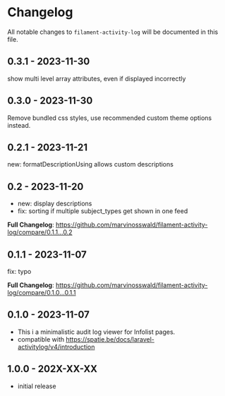 # Changelog

All notable changes to `filament-activity-log` will be documented in this file.

## 0.3.1 - 2023-11-30

show multi level array attributes, even if displayed incorrectly

## 0.3.0 - 2023-11-30

Remove bundled css styles, use recommended custom theme options instead.

## 0.2.1 - 2023-11-21

new: formatDescriptionUsing allows custom descriptions

## 0.2 - 2023-11-20

- new: display descriptions
- fix: sorting if multiple subject_types get shown in one feed

**Full Changelog**: https://github.com/marvinosswald/filament-activity-log/compare/0.1.1...0.2

## 0.1.1 - 2023-11-07

fix: typo

**Full Changelog**: https://github.com/marvinosswald/filament-activity-log/compare/0.1.0...0.1.1

## 0.1.0 - 2023-11-07

- This i a minimalistic audit log viewer for Infolist pages.
- compatible with https://spatie.be/docs/laravel-activitylog/v4/introduction

## 1.0.0 - 202X-XX-XX

- initial release
